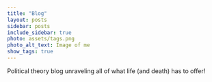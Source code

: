 ```yaml
---
title: "Blog"
layout: posts
sidebar: posts
include_sidebar: true
photo: assets/tags.png
photo_alt_text: Image of me
show_tags: true
---
```


Political theory blog unraveling all of what life (and death) has to offer!